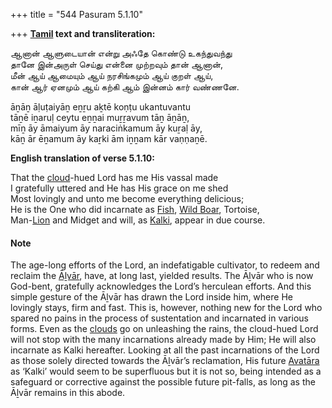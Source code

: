 +++
title = "544 Pasuram 5.1.10"

+++
**[Tamil](/definition/tamil#history "show Tamil definitions") text and transliteration:**

ஆனான் ஆளுடையான் என்று அஃதே கொண்டு உகந்துவந்து  
தானே இன்அருள் செய்து என்னை முற்றவும் தான் ஆனான்,  
மீன் ஆய் ஆமையும் ஆய் நரசிங்கமும் ஆய் குறள் ஆய்,  
கான் ஆர் ஏனமும் ஆய் கற்கி ஆம் இன்னம் கார் வண்ணனே.

āṉāṉ āḷuṭaiyāṉ eṉṟu aḵtē koṇṭu ukantuvantu  
tāṉē iṉaruḷ ceytu eṉṉai muṟṟavum tāṉ āṉāṉ,  
mīṉ āy āmaiyum āy naraciṅkamum āy kuṟaḷ āy,  
kāṉ ār ēṉamum āy kaṟki ām iṉṉam kār vaṇṇaṉē.

**English translation of verse 5.1.10:**

That the [cloud](/definition/cloud#history "show cloud definitions")-hued Lord has me His vassal made  
I gratefully uttered and He has His grace on me shed  
Most lovingly and unto me become everything delicious;  
He is the One who did incarnate as [Fish](/definition/fish#history "show Fish definitions"), [Wild Boar](/definition/wild-boar#history "show Wild Boar definitions"), Tortoise,  
Man-[Lion](/definition/lion#history "show Lion definitions") and Midget and will, as [Kalki](/definition/kalki#vaishnavism "show Kalki definitions"), appear in due course.

#### Note

The age-long efforts of the Lord, an indefatigable cultivator, to redeem and reclaim the [Āḻvār](/definition/aḻvar#vaishnavism "show Āḻvār definitions"), have, at long last, yielded results. The Āḻvār who is now God-bent, gratefully acknowledges the Lord’s herculean efforts. And this simple gesture of the Āḻvār has drawn the Lord inside him, where He lovingly stays, firm and fast. This is, however, nothing new for the Lord who spared no pains in the process of sustentation and incarnated in various forms. Even as the [clouds](/definition/cloud#history "show clouds definitions") go on unleashing the rains, the cloud-hued Lord will not stop with the many incarnations already made by Him; He will also incarnate as Kalki hereafter. Looking at all the past incarnations of the Lord as those solely directed towards the Āḻvār’s reclamation, His future [Avatāra](/definition/avatara#vaishnavism "show Avatāra definitions") as ‘Kalki’ would seem to be superfluous but it is not so, being intended as a safeguard or corrective against the possible future pit-falls, as long as the Āḻvār remains in this abode.


